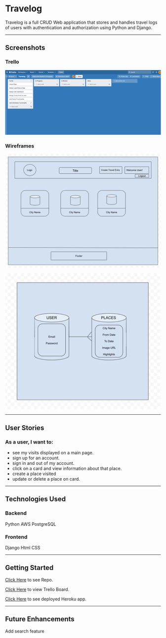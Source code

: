 # Travelog

Travelog is a full CRUD Web application that stores and handles travel logs of users with authentication and authorization using Python and Django.

---

## Screenshots

### Trello

![Screenshot](trello.png)

### Wireframes

![Screenshot](LandingPage.png)

![Screenshot](ERD.png)


---

## User Stories

### As a user, I want to:
* see my visits displayed on a main page.
* sign up for an account.
* sign in and out of my account. 
* click on a card and view information about that place. 
* create a place visited 
* update or delete a place on card. 


---

## Technologies Used

### Backend

Python
AWS
PostgreSQL

### Frontend

Django 
Html
CSS

---


## Getting Started

[Click Here](https://github.com/madhu-mida/travelog) to see Repo.

[Click Here](https://trello.com/b/zgEqbinz/travelog) to view Trello Board.

[Click Here](https://travelog-ms-95.herokuapp.com/ ) to see deployed Heroku app.


---

## Future Enhancements

Add search feature